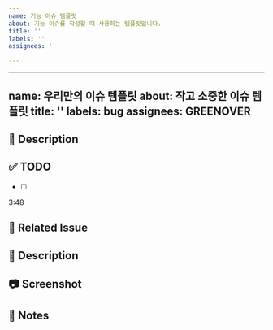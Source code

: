 ```yaml
---
name: 기능 이슈 템플릿
about: 기능 이슈를 작성할 때 사용하는 템플릿입니다.
title: ''
labels: ''
assignees: ''

---
```


---
name: 우리만의 이슈 템플릿
about: 작고 소중한 이슈 템플릿
title: ''
labels: bug
assignees: GREENOVER
---
## :rocket: Description
## :white_check_mark: TODO
- [ ]
3:48
## :pushpin: Related Issue
## :rocket: Description
## :camera: Screenshot
## :loudspeaker: Notes
